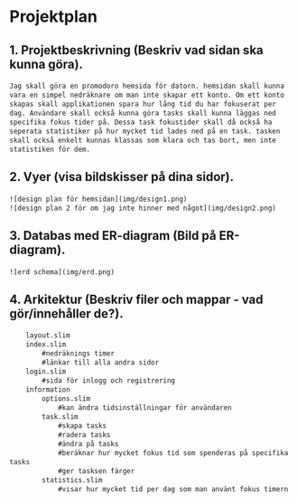 # Projektplan

## 1. Projektbeskrivning (Beskriv vad sidan ska kunna göra).
    Jag skall göra en promodoro hemsida för datorn. hemsidan skall kunna vara en simpel nedräknare om man inte skapar ett konto. Om ett konto skapas skall applikationen spara hur lång tid du har fokuserat per dag. Användare skall också kunna göra tasks skall kunna läggas ned specifika fokus tider på. Dessa task fokustider skall då också ha seperata statistiker på hur mycket tid lades ned på en task. tasken skall också enkelt kunnas klassas som klara och tas bort, men inte statistiken för dem.
## 2. Vyer (visa bildskisser på dina sidor).
    ![design plan för hemsidan](img/design1.png)
    ![design plan 2 för om jag inte hinner med något](img/design2.png)
## 3. Databas med ER-diagram (Bild på ER-diagram).
    ![erd schema](img/erd.png)
## 4. Arkitektur (Beskriv filer och mappar - vad gör/innehåller de?).
        layout.slim
        index.slim
            #nedräknings timer
            #länkar till alla andra sidor
        login.slim
            #sida för inlogg och registrering
        information
            options.slim
                #kan ändra tidsinställningar för användaren
            task.slim
                #skapa tasks
                #radera tasks
                #ändra på tasks
                #beräknar hur mycket fokus tid som spenderas på specifika tasks
                #ger tasksen färger
            statistics.slim
                #visar hur mycket tid per dag som man använt fokus timern



